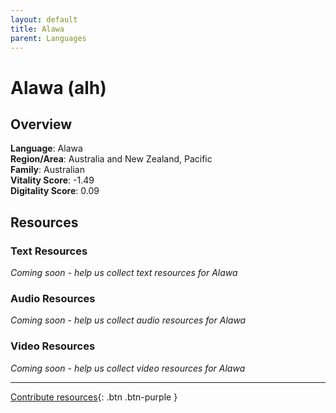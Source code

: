 ```yaml
---
layout: default
title: Alawa
parent: Languages
---
```


# Alawa (alh)

## Overview

**Language**: Alawa  
**Region/Area**: Australia and New Zealand, Pacific  
**Family**: Australian  
**Vitality Score**: -1.49  
**Digitality Score**: 0.09  

## Resources

### Text Resources
*Coming soon - help us collect text resources for Alawa*

### Audio Resources
*Coming soon - help us collect audio resources for Alawa*

### Video Resources
*Coming soon - help us collect video resources for Alawa*

---

[Contribute resources](https://fairtrain.github.io/){: .btn .btn-purple }
